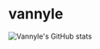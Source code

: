 # vannyle

![Vannyle's GitHub stats](https://github-readme-stats.vercel.app/api?username=vannyle&show_icons=true&theme=dracula)

